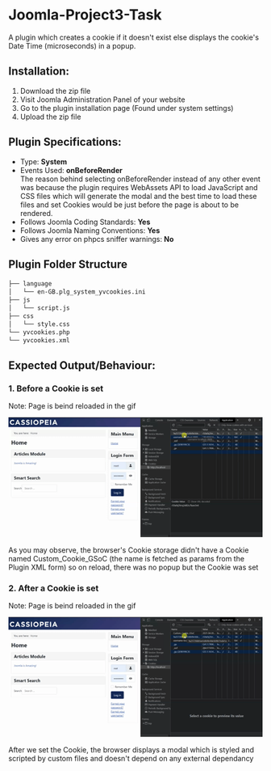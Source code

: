 # Joomla-Project3-Task
A plugin which creates a cookie if it doesn't exist else displays the cookie's Date Time (microseconds) in a popup.

## Installation:
<ol>
  <li> Download the zip file </li>
  <li> Visit Joomla Administration Panel of your website </li>
  <li> Go to the plugin installation page (Found under system settings) </li>
  <li> Upload the zip file </li>
</ol>

## Plugin Specifications:
- Type: <b> System </b> <br/>
- Events Used: <b> onBeforeRender </b> <br/>
The reason behind selecting onBeforeRender instead of any other event was because the plugin requires WebAssets API to load JavaScript and CSS files which will generate the modal and the best time to load these files and set Cookies would be just before the page is about to be rendered.<br/>
- Follows Joomla Coding Standards: <b> Yes </b> <br/>
- Follows Joomla Naming Conventions: <b> Yes </b> <br/>
- Gives any error on phpcs sniffer warnings: <b> No </b> <br/>

## Plugin Folder Structure

    ├── language
    │   └── en-GB.plg_system_yvcookies.ini
    ├── js
    │   └── script.js
    ├── css
    │   └── style.css
    └── yvcookies.php
    └── yvcookies.xml


## Expected Output/Behaviour:
### 1. Before a Cookie is set

Note: Page is beind reloaded in the gif

![Cookie unset](/gif/Joomla1.gif)

As you may observe, the browser's Cookie storage didn't have a Cookie named Custom_Cookie_GSoC (the name is fetched as params from the Plugin XML form) so on reload, there was no popup but the Cookie was set

### 2. After a Cookie is set

Note: Page is beind reloaded in the gif

![Cookie unset](/gif/Joomla2.gif)

After we set the Cookie, the browser displays a modal which is styled and scripted by custom files and doesn't depend on any external dependancy
